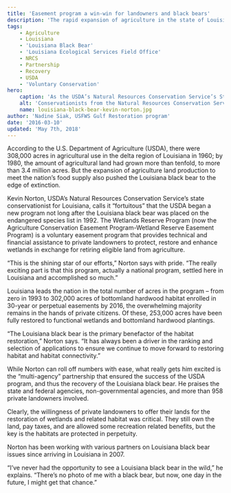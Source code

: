 ```yaml
---
title: 'Easement program a win-win for landowners and black bears'
description: 'The rapid expansion of agriculture in the state of Louisiana was one of the factors pushing the Louisiana black bear to the edge of extinction. USDA’s Kevin Norton plays a key role in ensuring the bear has habitat while farmers benefit from restoring and conserving their land.'
tags:
    - Agriculture
    - Louisiana
    - 'Louisiana Black Bear'
    - 'Louisiana Ecological Services Field Office'
    - NRCS
    - Partnership
    - Recovery
    - USDA
    - 'Voluntary Conservation'
hero:
    caption: 'As the USDA’s Natural Resources Conservation Service’s State Conservationist for Louisiana, Kevin Norton (center) has partnered with many people, to the benefit of the Louisiana black bear.'
    alt: 'Conservationists from the Natural Resources Conservation Service gather around the hood of a truck to investigate paperwork'
    name: louisiana-black-bear-kevin-norton.jpg
author: 'Nadine Siak, USFWS Gulf Restoration program'
date: '2016-03-10'
updated: 'May 7th, 2018'
---
```


According to the U.S. Department of Agriculture (USDA), there were 308,000 acres in agricultural use in the delta region of Louisiana in 1960; by 1980, the amount of agricultural land had grown more than tenfold, to more than 3.4 million acres. But the expansion of agriculture land production to meet the nation’s food supply also pushed the Louisiana black bear to the edge of extinction.

Kevin Norton, USDA’s Natural Resources Conservation Service’s state conservationist for Louisiana, calls it “fortuitous” that the USDA began a new program not long after the Louisiana black bear was placed on the endangered species list in 1992. The Wetlands Reserve Program (now the Agriculture Conservation Easement Program-Wetland Reserve Easement Program) is a voluntary easement program that provides technical and financial assistance to private landowners to protect, restore and enhance wetlands in exchange for retiring eligible land from agriculture.

“This is the shining star of our efforts,” Norton says with pride. “The really exciting part is that this program, actually a national program, settled here in Louisiana and accomplished so much.”

Louisiana leads the nation in the total number of acres in the program – from zero in 1993 to 302,000 acres of bottomland hardwood habitat enrolled in 30-year or perpetual easements by 2016, the overwhelming majority remains in the hands of private citizens. Of these, 253,000 acres have been fully restored to functional wetlands and bottomland hardwood plantings.

“The Louisiana black bear is the primary benefactor of the habitat restoration,” Norton says. “It has always been a driver in the ranking and selection of applications to ensure we continue to move forward to restoring habitat and habitat connectivity.”

While Norton can roll off numbers with ease, what really gets him excited is the “multi-agency” partnership that ensured the success of the USDA program, and thus the recovery of the Louisiana black bear. He praises the state and federal agencies, non-governmental agencies, and more than 958 private landowners involved.

Clearly, the willingness of private landowners to offer their lands for the restoration of wetlands and related habitat was critical. They still own the land, pay taxes, and are allowed some recreation related benefits, but the key is the habitats are protected in perpetuity.

Norton has been working with various partners on Louisiana black bear issues since arriving in Louisiana in 2007.

“I’ve never had the opportunity to see a Louisiana black bear in the wild,” he explains. “There’s no photo of me with a black bear, but now, one day in the future, I might get that chance.”
